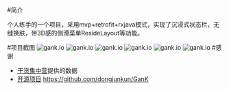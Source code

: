 #简介

个人练手的一个项目，采用mvp+retrofit+rxjava模式，实现了沉浸式状态栏，无缝换肤，带3D感的侧滑菜单ResideLayout等功能。

#项目截图
![gank.io](https://github.com/18389378226/gank/blob/master/screenshot/Screenshot_2016-12-06-10-24-07-126_com.chensen.ga.png)
![gank.io](https://github.com/18389378226/gank/blob/master/screenshot/Screenshot_2016-12-06-10-44-41-784_com.chensen.ga.png)
![gank.io](https://github.com/18389378226/gank/blob/master/screenshot/Screenshot_2016-12-06-10-42-09-971_com.chensen.ga.png)
![gank.io](https://github.com/18389378226/gank/blob/master/screenshot/Screenshot_2016-12-06-10-24-21-536_com.chensen.ga.png)
![gank.io](https://github.com/18389378226/gank/blob/master/screenshot/Screenshot_2016-12-06-10-24-38-267_com.chensen.ga.png)
![gank.io](https://github.com/18389378226/gank/blob/master/screenshot/Screenshot_2016-12-06-10-25-44-524_com.chensen.ga.png)
#感谢
 - [干货集中营](http://gank.io/)提供的数据
 - [开源项目](http://gank.io/)   https://github.com/dongjunkun/GanK
